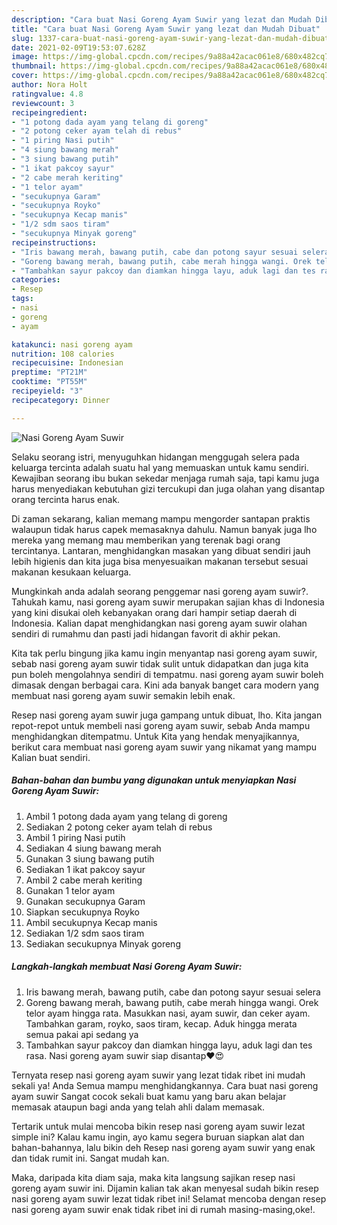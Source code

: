 ```yaml
---
description: "Cara buat Nasi Goreng Ayam Suwir yang lezat dan Mudah Dibuat"
title: "Cara buat Nasi Goreng Ayam Suwir yang lezat dan Mudah Dibuat"
slug: 1337-cara-buat-nasi-goreng-ayam-suwir-yang-lezat-dan-mudah-dibuat
date: 2021-02-09T19:53:07.628Z
image: https://img-global.cpcdn.com/recipes/9a88a42acac061e8/680x482cq70/nasi-goreng-ayam-suwir-foto-resep-utama.jpg
thumbnail: https://img-global.cpcdn.com/recipes/9a88a42acac061e8/680x482cq70/nasi-goreng-ayam-suwir-foto-resep-utama.jpg
cover: https://img-global.cpcdn.com/recipes/9a88a42acac061e8/680x482cq70/nasi-goreng-ayam-suwir-foto-resep-utama.jpg
author: Nora Holt
ratingvalue: 4.8
reviewcount: 3
recipeingredient:
- "1 potong dada ayam yang telang di goreng"
- "2 potong ceker ayam telah di rebus"
- "1 piring Nasi putih"
- "4 siung bawang merah"
- "3 siung bawang putih"
- "1 ikat pakcoy sayur"
- "2 cabe merah keriting"
- "1 telor ayam"
- "secukupnya Garam"
- "secukupnya Royko"
- "secukupnya Kecap manis"
- "1/2 sdm saos tiram"
- "secukupnya Minyak goreng"
recipeinstructions:
- "Iris bawang merah, bawang putih, cabe dan potong sayur sesuai selera"
- "Goreng bawang merah, bawang putih, cabe merah hingga wangi. Orek telor ayam hingga rata. Masukkan nasi, ayam suwir, dan ceker ayam. Tambahkan garam, royko, saos tiram, kecap. Aduk hingga merata semua pakai api sedang ya"
- "Tambahkan sayur pakcoy dan diamkan hingga layu, aduk lagi dan tes rasa. Nasi goreng ayam suwir siap disantap❤😍"
categories:
- Resep
tags:
- nasi
- goreng
- ayam

katakunci: nasi goreng ayam 
nutrition: 108 calories
recipecuisine: Indonesian
preptime: "PT21M"
cooktime: "PT55M"
recipeyield: "3"
recipecategory: Dinner

---
```



![Nasi Goreng Ayam Suwir](https://img-global.cpcdn.com/recipes/9a88a42acac061e8/680x482cq70/nasi-goreng-ayam-suwir-foto-resep-utama.jpg)

Selaku seorang istri, menyuguhkan hidangan menggugah selera pada keluarga tercinta adalah suatu hal yang memuaskan untuk kamu sendiri. Kewajiban seorang ibu bukan sekedar menjaga rumah saja, tapi kamu juga harus menyediakan kebutuhan gizi tercukupi dan juga olahan yang disantap orang tercinta harus enak.

Di zaman  sekarang, kalian memang mampu mengorder santapan praktis walaupun tidak harus capek memasaknya dahulu. Namun banyak juga lho mereka yang memang mau memberikan yang terenak bagi orang tercintanya. Lantaran, menghidangkan masakan yang dibuat sendiri jauh lebih higienis dan kita juga bisa menyesuaikan makanan tersebut sesuai makanan kesukaan keluarga. 



Mungkinkah anda adalah seorang penggemar nasi goreng ayam suwir?. Tahukah kamu, nasi goreng ayam suwir merupakan sajian khas di Indonesia yang kini disukai oleh kebanyakan orang dari hampir setiap daerah di Indonesia. Kalian dapat menghidangkan nasi goreng ayam suwir olahan sendiri di rumahmu dan pasti jadi hidangan favorit di akhir pekan.

Kita tak perlu bingung jika kamu ingin menyantap nasi goreng ayam suwir, sebab nasi goreng ayam suwir tidak sulit untuk didapatkan dan juga kita pun boleh mengolahnya sendiri di tempatmu. nasi goreng ayam suwir boleh dimasak dengan berbagai cara. Kini ada banyak banget cara modern yang membuat nasi goreng ayam suwir semakin lebih enak.

Resep nasi goreng ayam suwir juga gampang untuk dibuat, lho. Kita jangan repot-repot untuk membeli nasi goreng ayam suwir, sebab Anda mampu menghidangkan ditempatmu. Untuk Kita yang hendak menyajikannya, berikut cara membuat nasi goreng ayam suwir yang nikamat yang mampu Kalian buat sendiri.

<!--inarticleads1-->

##### Bahan-bahan dan bumbu yang digunakan untuk menyiapkan Nasi Goreng Ayam Suwir:

1. Ambil 1 potong dada ayam yang telang di goreng
1. Sediakan 2 potong ceker ayam telah di rebus
1. Ambil 1 piring Nasi putih
1. Sediakan 4 siung bawang merah
1. Gunakan 3 siung bawang putih
1. Sediakan 1 ikat pakcoy sayur
1. Ambil 2 cabe merah keriting
1. Gunakan 1 telor ayam
1. Gunakan secukupnya Garam
1. Siapkan secukupnya Royko
1. Ambil secukupnya Kecap manis
1. Sediakan 1/2 sdm saos tiram
1. Sediakan secukupnya Minyak goreng




<!--inarticleads2-->

##### Langkah-langkah membuat Nasi Goreng Ayam Suwir:

1. Iris bawang merah, bawang putih, cabe dan potong sayur sesuai selera
1. Goreng bawang merah, bawang putih, cabe merah hingga wangi. Orek telor ayam hingga rata. Masukkan nasi, ayam suwir, dan ceker ayam. Tambahkan garam, royko, saos tiram, kecap. Aduk hingga merata semua pakai api sedang ya
1. Tambahkan sayur pakcoy dan diamkan hingga layu, aduk lagi dan tes rasa. Nasi goreng ayam suwir siap disantap❤😍




Ternyata resep nasi goreng ayam suwir yang lezat tidak ribet ini mudah sekali ya! Anda Semua mampu menghidangkannya. Cara buat nasi goreng ayam suwir Sangat cocok sekali buat kamu yang baru akan belajar memasak ataupun bagi anda yang telah ahli dalam memasak.

Tertarik untuk mulai mencoba bikin resep nasi goreng ayam suwir lezat simple ini? Kalau kamu ingin, ayo kamu segera buruan siapkan alat dan bahan-bahannya, lalu bikin deh Resep nasi goreng ayam suwir yang enak dan tidak rumit ini. Sangat mudah kan. 

Maka, daripada kita diam saja, maka kita langsung sajikan resep nasi goreng ayam suwir ini. Dijamin kalian tak akan menyesal sudah bikin resep nasi goreng ayam suwir lezat tidak ribet ini! Selamat mencoba dengan resep nasi goreng ayam suwir enak tidak ribet ini di rumah masing-masing,oke!.

